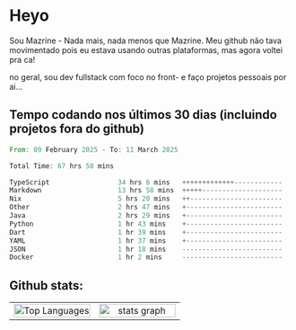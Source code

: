 # Heyo

Sou Mazrine - Nada mais, nada menos que Mazrine.
Meu github não tava movimentado pois eu estava usando outras plataformas, mas agora voltei pra ca!

no geral, sou dev fullstack com foco no front- e faço projetos pessoais por ai...


## Tempo codando nos últimos 30 dias (incluindo projetos fora do github)
<!--START_SECTION:waka-->

```rust
From: 09 February 2025 - To: 11 March 2025

Total Time: 67 hrs 58 mins

TypeScript                 34 hrs 6 mins   +++++++++++++------------   50.18 %
Markdown                   13 hrs 58 mins  +++++--------------------   20.56 %
Nix                        5 hrs 20 mins   ++-----------------------   07.87 %
Other                      2 hrs 47 mins   +------------------------   04.10 %
Java                       2 hrs 29 mins   +------------------------   03.67 %
Python                     1 hr 43 mins    +------------------------   02.53 %
Dart                       1 hr 39 mins    +------------------------   02.45 %
YAML                       1 hr 37 mins    +------------------------   02.39 %
JSON                       1 hr 18 mins    -------------------------   01.94 %
Docker                     1 hr 2 mins     -------------------------   01.53 %
```

<!--END_SECTION:waka-->

<!--
**Mazrine/Mazrine** is a ✨ _special_ ✨ repository because its `README.md` (this file) appears on your GitHub profile.

Here are some ideas to get you started:

- 🔭 I’m currently working on ...
- 🌱 I’m currently learning ...
- 👯 I’m looking to collaborate on ...
- 🤔 I’m looking for help with ...
- 💬 Ask me about ...
- 📫 How to reach me: ...
- 😄 Pronouns: ...
- ⚡ Fun fact: ...
-->


## Github stats:

<div align="center">
  <table width="100%">
    <tr>
      <td align="center" width="50%">
        <img src="https://github-readme-stats.vercel.app/api/top-langs/?username=mazrine&theme=tokyonight&layout=donut&langs_count=10&locale=pt-br" width="100%" alt="Top Languages" />
      </td>
      <td align="center" width="50%">
        <img src="https://github-readme-stats-yxqy.vercel.app/api?username=mazrine&hide_title=false&hide_rank=false&show_icons=true&count_private=true&disable_animations=false&theme=midnight-purple&locale=en&hide_border=true&order=1" width="100%" alt="stats graph" />
      </td>
    </tr>
  </table>
</div>
